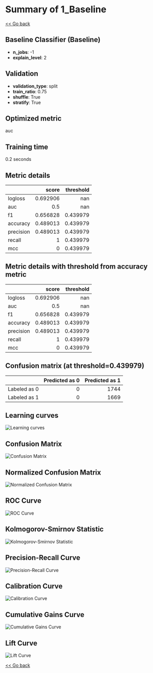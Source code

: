 # Summary of 1_Baseline

[<< Go back](../README.md)

## Baseline Classifier (Baseline)

- **n_jobs**: -1
- **explain_level**: 2

## Validation

- **validation_type**: split
- **train_ratio**: 0.75
- **shuffle**: True
- **stratify**: True

## Optimized metric

auc

## Training time

0.2 seconds

## Metric details

|           |    score |   threshold |
|:----------|---------:|------------:|
| logloss   | 0.692906 |  nan        |
| auc       | 0.5      |  nan        |
| f1        | 0.656828 |    0.439979 |
| accuracy  | 0.489013 |    0.439979 |
| precision | 0.489013 |    0.439979 |
| recall    | 1        |    0.439979 |
| mcc       | 0        |    0.439979 |

## Metric details with threshold from accuracy metric

|           |    score |   threshold |
|:----------|---------:|------------:|
| logloss   | 0.692906 |  nan        |
| auc       | 0.5      |  nan        |
| f1        | 0.656828 |    0.439979 |
| accuracy  | 0.489013 |    0.439979 |
| precision | 0.489013 |    0.439979 |
| recall    | 1        |    0.439979 |
| mcc       | 0        |    0.439979 |

## Confusion matrix (at threshold=0.439979)

|              |   Predicted as 0 |   Predicted as 1 |
|:-------------|-----------------:|-----------------:|
| Labeled as 0 |                0 |             1744 |
| Labeled as 1 |                0 |             1669 |

## Learning curves

![Learning curves](learning_curves.png)

## Confusion Matrix

![Confusion Matrix](confusion_matrix.png)

## Normalized Confusion Matrix

![Normalized Confusion Matrix](confusion_matrix_normalized.png)

## ROC Curve

![ROC Curve](roc_curve.png)

## Kolmogorov-Smirnov Statistic

![Kolmogorov-Smirnov Statistic](ks_statistic.png)

## Precision-Recall Curve

![Precision-Recall Curve](precision_recall_curve.png)

## Calibration Curve

![Calibration Curve](calibration_curve_curve.png)

## Cumulative Gains Curve

![Cumulative Gains Curve](cumulative_gains_curve.png)

## Lift Curve

![Lift Curve](lift_curve.png)

[<< Go back](../README.md)
